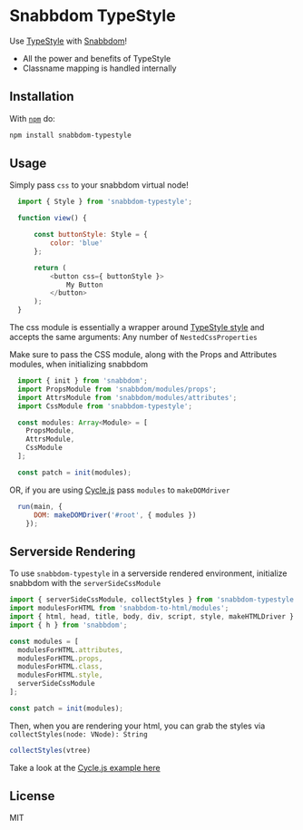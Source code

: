 # Snabbdom TypeStyle
Use [TypeStyle](https://github.com/typestyle/typestyle) with [Snabbdom](https://github.com/snabbdom/snabbdom)!
* All the power and benefits of TypeStyle
* Classname mapping is handled internally

## Installation

With [`npm`](https://www.npmjs.com/) do:

```bash
npm install snabbdom-typestyle
```

## Usage

Simply pass `css` to your snabbdom virtual node!

```js
  import { Style } from 'snabbdom-typestyle';

  function view() {

      const buttonStyle: Style = {
          color: 'blue'
      };

      return (
          <button css={ buttonStyle }>
              My Button
          </button>
      );
  }
```
The css module is essentially a wrapper around [TypeStyle style](https://typestyle.github.io/#/core/-style-) and accepts the same arguments: Any number of `NestedCssProperties`

Make sure to pass the CSS module, along with the Props and Attributes modules, when initializing snabbdom

```js
  import { init } from 'snabbdom';
  import PropsModule from 'snabbdom/modules/props';
  import AttrsModule from 'snabbdom/modules/attributes';
  import CssModule from 'snabbdom-typestyle';

  const modules: Array<Module> = [
    PropsModule,
    AttrsModule,
    CssModule
  ];

  const patch = init(modules);
```

OR, if you are using [Cycle.js](https://github.com/cyclejs/cyclejs) pass `modules` to `makeDOMdriver`
```js
  run(main, {
      DOM: makeDOMDriver('#root', { modules })
    });
```

## Serverside Rendering
To use `snabbdom-typestyle` in a serverside rendered environment, initialize snabbdom with the `serverSideCssModule`

```js
import { serverSideCssModule, collectStyles } from 'snabbdom-typestyle';
import modulesForHTML from 'snabbdom-to-html/modules';
import { html, head, title, body, div, script, style, makeHTMLDriver } from '@cycle/dom';
import { h } from 'snabbdom';

const modules = [
  modulesForHTML.attributes,
  modulesForHTML.props,
  modulesForHTML.class,
  modulesForHTML.style,
  serverSideCssModule
];

const patch = init(modules);
```

Then, when you are rendering your html, you can grab the styles via `collectStyles(node: VNode): String`

```js
collectStyles(vtree)
```

Take a look at the [Cycle.js example here](https://github.com/sklingler93/cyclejs/tree/master/examples/advanced/isomorphic)

## License

MIT
